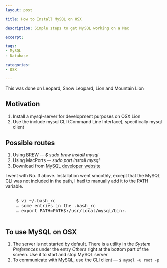 ```yaml
---
layout: post

title: How to Install MySQL on OSX

description: Simple steps to get MySQL working on a Mac

excerpt: 

tags:
- MySQL
- Database

categories:
- OSX

---
```



This was done on Leopard, Snow Leopard, Lion and Mountain Lion

## Motivation

1. Install a mysql-server for development purposes on OSX Lion
2. Use the include mysql CLI (Command Line Interface), specifically mysql client

## Possible routes

1. Using BREW -- *$ sudo brew install mysql*
2. Using MacPorts -- *sudo port install mysql*
3. Download from  [MySQL developer website](http://dev.mysql.com/downloads/)

I went with No. 3 above. Installation went smoothly, except that the MySQL CLI was not included in the path, I had to manually add it to the PATH variable.

<pre class='codeblock'>

	$ vi ~/.bash_rc
	… some entries in the .bash_rc
	… export PATH=PATH$:/usr/local/mysql/bin:.

</pre>


## To use MySQL on OSX

1. The server is not started by default. There is a utility in the *System Preferences* under the entry *Others* right at the bottom part of the screen. Use it to start and stop MySQL server
2. To communicate with MySQL, use the CLI client &mdash; <code class="codeblock">$ mysql -u root -p</code>

